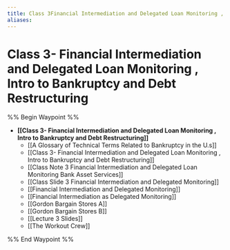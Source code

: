 ```yaml
---
title: Class 3Financial Intermediation and Delegated Loan Monitoring ,  Intro to Bankruptcy and Debt Restructuring
aliases:
---
```



# Class 3- Financial Intermediation and Delegated Loan Monitoring , Intro to Bankruptcy and Debt Restructuring
%% Begin Waypoint %%
- **[[Class 3- Financial Intermediation and Delegated Loan Monitoring ,  Intro to Bankruptcy and Debt Restructuring]]**
	- [[A Glossary of Technical Terms Related to Bankruptcy in the U.s]]
	- [[Class 3- Financial Intermediation and Delegated Loan Monitoring ,  Intro to Bankruptcy and Debt Restructuring]]
	- [[Class Note 3 Financial Intermediation and Delegated Loan Monitoring Bank Asset Services]]
	- [[Class Slide 3 Financial Intermediation and Delegated Monitoring]]
	- [[Financial Intermediation and Delegated Monitoring]]
	- [[Financial Intermediation as Delegated Monitoring]]
	- [[Gordon Bargain Stores A]]
	- [[Gordon Bargain Stores B]]
	- [[Lecture 3 Slides]]
	- [[The Workout Crew]]

%% End Waypoint %%
